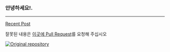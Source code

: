 ### 안녕하세요!.

---

[Recent Post](/r/latest/)

잘못된 내용은 [이곳에 Pull Request](https://github.com/lemon-mint/lemon-mint.github.io/pulls)를 요청해 주십시오

[![Original repository](https://img.shields.io/badge/-Original%20repository-lightgrey)](https://github.com/lemon-mint/lemon-mint.github.io)
